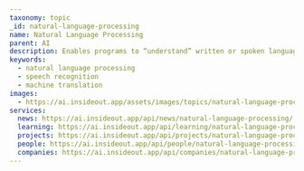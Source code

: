 ```yaml
---
taxonomy: topic
_id: natural-language-processing
name: Natural Language Processing
parent: AI
description: Enables programs to “understand” written or spoken language
keywords:
  - natural language processing
  - speech recognition
  - machine translation
images:
  - https://ai.insideout.app/assets/images/topics/natural-language-processing.jpg
services:
  news: https://ai.insideout.app/api/news/natural-language-processing/
  learning: https://ai.insideout.app/api/learning/natural-language-processing/
  projects: https://ai.insideout.app/api/projects/natural-language-processing/
  people: https://ai.insideout.app/api/people/natural-language-processing/
  companies: https://ai.insideout.app/api/companies/natural-language-processing/
---
```

